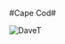 #Cape Cod#






![DaveT](https://user-images.githubusercontent.com/76665491/137649216-eec87646-222c-466a-b7f0-d3582c76fa12.jpg)
